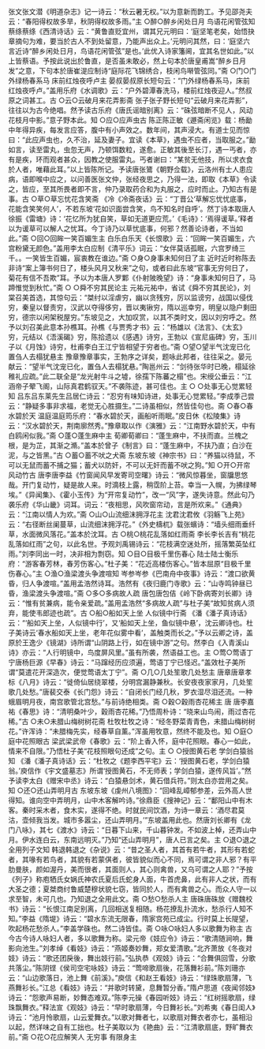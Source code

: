 <!-- { "loadSidebar": true } -->
张文张文潜《明道杂志》记一诗云：“秋云暑无权。”以为意新而韵工。予见邵尧夫云：“春阳得权故多旱，秋阴得权故多雨。”主
○醉○醉乡闲处日月 鸟语花闲管弦知
蔡绦蔡绦《西清诗话》云：“黄鲁直贬宜州，谓其兄元明曰：‘庭坚笔老矣，始悟抉章摘句为难，要当於古人不到处留意，乃能声出众上。’元明问其然，曰：‘庭坚六言近诗“醉乡闲处日月，鸟语花闲管弦”是也。’此优入诗家籓阃，宜其名世如此。”以上皆蔡语。予按此说出於鲁直，是否虽未敢必，然上句本於唐皇甫嵩“醉乡日月发”之意，下句本於唐崔湜应制诗“庭际花飞锦绣合，枝闲鸟啭管弦同。”斋
○门○门外绿杨春系马 床前红烛夜呼卢主
晏叔晏叔原长短句云：“门外绿杨春系马，床前红烛夜呼卢。”盖用乐府《水调歌》云：“户外碧潭春洗马，楼前红烛夜迎人。”然叔原之词甚工。古
○云○云破月来花弄影斋
张子张子野长短句“云破月来花弄影”，往往以为古今绝唱。然予读古乐府《唐氏谣暗别离》云：“硃弦暗断不见人，风动花枝月中影。”意子野本此。知
○应○应声虫古
陈正陈正敏《遯斋闲览》载：杨勔中年得异疾，每发言应答，腹中有小声效之。数年间，其声浸大。有道士见而惊曰：“此应声虫也，久不治，延及妻子。宜读《本草》，遇虫不应者，当取服之。”勔如言，读至雷丸，虫忽无声，乃顿饵数粒，遂愈。正敏其後至长汀，遇一丐者，亦有是疾，环而观者甚众，因教之使服雷丸。丐者谢曰：“某贫无他技，所以求衣食於人者，唯藉此耳。”以上皆陈所记。予读唐张鷟《朝野佥载》，云洛州有士人患应病，语即喉中应之，以问善医张文仲，张经夜思之，乃得一法，即取《本草》令读之，皆应，至其所畏者即不言，仲乃录取药合和为丸服之，应时而止。乃知古有是事。古
○草○草忘忧花含笑斋
《冷《冷斋夜话》云：“丁晋公‘草解忘忧忧底事，花能含笑笑何人’，不若东坡‘花如识面尝含笑，鸟不知名时自呼’。然丁诗本取唐人徐振《雷塘》诗：‘花忆所为犹自笑，草如无道更应荒。’《毛诗》：‘焉得谖草。’释者以为谖草可以解人之忧耳。今丁诗乃以草忧底事，何邪？然善论诗者，不当如此。”斋
○回○回眸一笑百媚生主
白乐白乐天《长恨歌》云：“回眸一笑百媚生，六宫粉黛无颜色。”盖用李太白应制《清平乐》词云：“女伴莫话孤眠，六宫罗绮三千。。一笑皆生百媚，宸衷教在谁边。”斋
○身○身事未知何日了主
近时近时称陈去非诗“案上簿书何日了，楼头风月又秋来”之句，或者曰此东坡“官事无穷何日了，菊花有信不吾欺”耳。予以为本唐人罗鄴《仆射陂晚望》诗：“身事未知何日了，马蹄惟觉到秋忙。”斋
○  ○舜不穷其民论主
元祐元祐中，省试《舜不穷其民论》，刘棠召美首选，其惊句云：“桀纣以淫虐穷，幽以贪残穷，厉以监谤穷，战国以侵伐穷，秦皇以督责穷，汉武以夺得侈穷，晋以夷锹穷，隋以巡幸穷，明皇以隐户剩田穷，德宗以闲架税屋穷。”东坡见之，大加叹赏，以其不类时文，因以刘穷呼之。然予以刘召美此意本孙樵耳。孙樵《与贾秀才书》云：“杨雄以《法言》、《太玄》穷，元结以《浯溪碣》穷，陈拾遗以《感遇》诗穷，王勃以《宣尼庙碑》穷，玉川子以《月蚀》诗穷，杜甫李白王江宁皆相望于穷者也。”斋
○望○望半气沈宠已化 置刍人去榻犹悬主
豫章豫章事实，王勃序之详矣，题咏此邦者，往往采之。晏元献云：“望半气沈宠已化，置刍人去榻犹悬。”陶邕州云：“剑待张华时已晚，榻延徐稚礼应疏。”此二联全是“龙光射牛斗之墟，徐孺下陈蕃之榻”也。宋绶公垂云：“江涵帝子翚飞阁，山际真君鹤驭天。”不袭陈迹，甚可佳也。主
○  ○处事无心觉累轻知
吕东吕东莱先生吕居仁诗云：“忍穷有味知诗进，处事无心觉累轻。”李成季己尝云：“静疑多事非求福，老觉无心胜摄生。”二诗虽相似，然皆佳句也。斋
○春○春水碧於天
温庭温庭筠乐府：“春水碧於天，画船听雨眠。”皮日休《松陵集》诗云：“汉水碧於天，荆南廓然秀。”豫章取以作《演雅》云：“江南野水碧於天，中有白鸥闲似我。”斋
○蓬○蓬生麻中主
荀卿荀卿曰：“蓬生麻中，不扶而直。兰槐之根，是为芷，其渐之滫。”盖本於曾子《制言》曰：“蓬生麻中，不扶乃直；白沙在泥，与之皆黑。”古
○蓄○蓄不吠之犬斋
东坡东坡《神宗书》曰：“养猫以待鼠，不可以无鼠而蓄不捕之猫；蓄犬以防奸，不可以无奸而蓄不吠之狗。”知
○开○开帘风动竹古
唐李唐李益《竹窗闻风早发寄司空曙》诗云：“微风惊暮坐，窗牖思悠哉。开门复动竹，疑是故人来。时滴枝上露，稍霑阶上苔。幸当一入幌，为拂绿琴埃。”《异闻集》、《霍小玉传》为“开帘复动竹”，改一“风”字，遂失诗意。然此句乃袭乐府《华山畿》词耳。词云：“夜相思，风吹窗帘动，言是所欢来。”《通典》云：“江南以情人为欢。”斋
○山○山流细沫拥浮花主
沈君沈君攸《羽觞飞上苑》云：“右径断丝阑蔓草，山流细沫拥浮花。”《外史檮杌》载张蠙诗：“墙头细雨垂纤草，水面微风落花。”盖本於沈耳。古
○桃○桃花乱落如红雨斋
李长李长吉有“桃花乱落如红雨”之句，以此名世。予观刘禹锡诗云：“花枝满空迷处所，摇落繁英坠红雨。”刘李同出一时，决非相为剽窃。知
○目○目极千里伤春心
陆士陆士衡乐府：“游客春芳林，春芳伤客心。”杜子美：“花近高楼伤客心。”皆本屈原“目极千里伤春心。”主
○渔○渔梁渡头争渡喧知
岑参岑参《巴南舟中夜事》诗云：“渡口欲黄昏，归人争渡喧。”盖用孟浩然诗耳。浩然有《夜归鹿门寺歌》云：“山寺鸣钟昼已昏，渔梁渡头争渡喧。”斋
○多○多病故人疏
唐包唐包佶《岭下卧病寄刘长卿》诗云：“惟有贫兼病，能令亲爱疏。”盖用孟浩然“多病故人疏”与杜子美“故知贫病人须弃，能使韦郎迹也疏”。古
○船○船如天上坐 人似镜中行斋
《潘《潘子真诗话》云：“‘船如天上坐，人似镜中行’，又‘船如天上坐，鱼似镜中悬’，沈云卿诗也。杜子美诗云‘春水船如天上坐，老年花似雾中看’，盖触类而长之。”予以云卿之诗，盖原於王逸少《镜湖》诗所谓“山阴路上行，如在镜中游”之句。然李白《入青溪山诗》亦云：“人行明镜中，鸟度屏风里。”虽有所袭，然语益工也。主
○莺○莺语丁宁唐杨巨源《早春》诗云：“马蹿经历应须遍，莺语丁宁已怪迟。”盖效杜子美所谓“莫遣花开深造次，便觉莺语太丁宁”。斋
○几○几处笙歌几处愁主
唐章唐章孝标《八月》诗云：“徙倚仙居绕翠楼，分明宫漏静兼秋。长安夜夜家家月，几处笙歌几处愁。”唐裴交泰《长门怨》诗云：“自闭长门经几秋，罗衣湿尽泪还流。一种蛾眉明月夜，南宫歌管北宫愁。”与前诗绝相类。斋
○穀○穀雨杏花稀主
唐    唐李嘉祐《春思》诗：“清明桑叶少，穀雨杏花稀。”乃悟周朴诗：“晓来山鸟闹，雨过杏花稀。”古
○未○未腊山梅树树花斋
杜牧杜牧之诗：“经冬野菜青青色，未腊山梅树树花。”许浑诗：“未腊梅先实，经春草自薰。”浑虽用牧意，然终不能及也。知
○庭○庭中花照眼古
梁武梁武帝《春歌》云：“阶上香入怀，庭中花照眼。春心一如此，情来不自限。”乃悟杜子美“花枝照眼句还成”之句。主
○  ○授图黄石老 学剑白猿翁知
《潘《潘子真诗话》云：“杜牧之《题李西平宅》云：‘授图黄石老，学剑白猿翁。’庾信作《宇文盛墓志》所谓‘授图黄石，不无师表；学剑白猿，遂传风旨’。”然予读李太白《赠宋中丞》诗云：“白猿悬剑术，黄石借兵符。”则太白亦尝用之矣。知
○还○还山弄明月古
东坡东坡《虔州八境图》：“回峰乱嶂郁参差，云外高人世得知。谁向空中弄明月，山中木客解吟诗。”徐鼎臣《搜神记》云：“鄱阳山中有木客。秦时采木者，食木实，遂得不绝。时就民间饮酒，为诗一章云：‘酒尽君莫沽，壶倾我当发。城市多嚣尘，还山弄明月。’”东坡盖用此也。然唐刘长卿有《龙门八咏》，其七《渡水》诗云：“日暮下山来，千山暮钟发。不如波上棹，还弄山中月。伊水连白云，东南远明灭。”乃知“还山弄明月”，唐人已言之矣。主
○退○退之全用列子文知
韩退韩退之《杂说》云：“昔之圣人者，其首有若牛者，其形有若蛇者，其喙有若鸟者，其貌有若蒙倛者，彼皆貌似而心不同，焉可谓之非人邪？有平肋曼肤，颜如渥丹，美而很者，其面则人，其心则禽兽，又乌可谓之人耶？”予按《列子》称庖牺氏女娲氏神农氏夏后氏蛇身人面，牛首虎鼻，此有非人之状，而有大圣之德；夏桀商纣鲁威楚穆状貌七窃，皆同於人，而有禽兽之心。而众人守一以求至智，未可几也。乃知退之全用此文。斋
○愁○愁杀人主
唐硃唐硃放《赠魏校书》诗云：“长恨江南足别离，几回相送复相随。杨花撩乱扑流水，愁杀行人知不知。”李益《隋堤》诗云：“碧水东流无限春，隋家宫苑已成尘。行时莫上长隄望，吹起杨花愁杀人。”李盖学硃也。然二诗皆佳。斋
○咏○咏妇人多以歌舞为称主
古今古今诗人咏妇人者，多以歌舞为称。梁元帝《妓应令》诗云：“歌清随涧响，舞影向池生。”刘孝绰《看妓》诗云：“燕姬奏妙舞，郑女爱清歌。”北齐萧放《冬夜对妓》诗云：“歌还团戾後，舞出妓行前。”弘执恭《观妓》诗云：“合舞俱回雪，分歌共落尘。”陈阴铿《侯司空宅咏妓》诗云：“莺啼歌扇後，花落舞衫前。”陈刘珊亦云：“山边歌落日，池上舞《前溪》。”庾信《和赵王看妓》诗云：“绿珠歌扇薄，飞燕舞衫长。”江总《看妓》诗云：“并歌时转黛，息舞暂分香。”隋卢思道《夜闻邻妓》诗云：“怨歌声易断，妙舞态难双。”陈李元操《春园听妓》诗云：“红树摇歌扇，绿珠飘舞衣。”释法宣《观妓》诗云：“早时歌扇薄，今日舞衫长。”刘希夷《春日闺人》诗云：“池月怜歌扇，山云爱舞衣。”以歌对舞者七，以歌扇对舞衣者亦七，虽相沿以起，然详味之自有工拙也。杜子美取以为《艳曲》云：“江清歌扇底，野旷舞衣前。”斋
○花○花应解笑人 无穷事 有限身主
